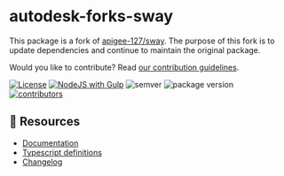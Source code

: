 # autodesk-forks-sway

This package is a fork of [apigee-127/sway](https://github.com/apigee-127/sway).
The purpose of this fork is to update dependencies and continue to maintain the original package.

Would you like to contribute? Read [our contribution guidelines](./CONTRIBUTING.md).

[![License](http://img.shields.io/npm/l/sway.svg)](https://github.com/apigee-127/sway/blob/master/LICENSE)
[![NodeJS with Gulp](https://github.com/autodesk-forks/sway/actions/workflows/npm-gulp.yml/badge.svg)](https://github.com/autodesk-forks/sway/actions/workflows/npm-gulp.yml)
![semver](https://img.shields.io/badge/semver-2.0.0-blue)
![package version](https://img.shields.io/github/package-json/v/autodesk-forks/sway)
[![contributors](https://img.shields.io/github/contributors/autodesk-forks/sway)](https://github.com/autodesk-forks/sway/graphs/contributors)


## :book: Resources

- [Documentation](./docs/API.md)
- [Typescript definitions](./index.d.ts)
- [Changelog](https://github.com/autodesk-forks/sway/releases)
